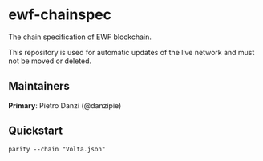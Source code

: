 # ewf-chainspec
The chain specification of EWF blockchain.

This repository is used for automatic updates of the live network and must not be moved or deleted.

## Maintainers
**Primary**: Pietro Danzi (@danzipie)

## Quickstart
```
parity --chain "Volta.json"
```